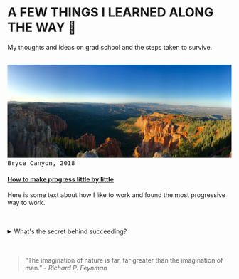 <!-- Heading -->
<h1>A FEW THINGS I LEARNED ALONG THE WAY 👣</h1>
<p>My thoughts and ideas on grad school and the steps taken to survive.</p>
<br style="line-height:0px;" />

<!-- Article -->
<img src="../images/IMG_3800.png?auto=compress&cs=tinysrgb&dpr=2&h=650&w=940" alt="Bryce Canyon"/>
<kbd>Bryce Canyon, 2018</kbd>
<h4><a href="#">How to make progress little by little</a></h4>
<p>Here is some text about how I like to work and found the most progressive way to work.</p>
<br><br>

<!-- Article break -->
<details>
  <summary>What's the secret behind succeeding?</summary>
  <img src="https://media.giphy.com/media/NdKVEei95yvIY/giphy.gif" alt="Secret GIF">
  <p>Watching The Office.</p>
</details>
<br><br>

<!-- Article break -->
<blockquote>
  “The imagination of nature is far, far greater than the imagination of man.” <i> - Richard P. Feynman</i>
<!--  “The first principle is that you must not fool yourself — and you are the easiest person to fool.” <i> - Richard P. Feynman</i> -->
</blockquote>
<br><br>
